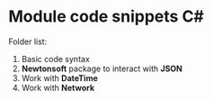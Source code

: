 # Module code snippets C#

Folder list:

1. Basic code syntax
2. **Newtonsoft** package to interact with **JSON**
3. Work with **DateTime**
4. Work with **Network**
